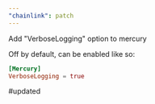 ```yaml
---
"chainlink": patch
---
```


Add "VerboseLogging" option to mercury

Off by default, can be enabled like so:

```toml
[Mercury]
VerboseLogging = true
```

#updated
